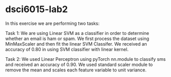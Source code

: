 # dsci6015-lab2
In this exercise we are performing two tasks:

Task 1: We are using Linear SVM as a classifier in order to determine whether an email is ham or spam. We first process the dataset using MinMaxScaler and then fit the linear SVM Classifer. We received an accuracy of 0.80 in using SVM classifier with linear kernel. 

Task 2: We used Linear Perceptron using pyTorch nn.module  to classify sms and received an accuracy of 0.90. We used standard scaler module to remove the mean and scales each feature variable to unit variance. 
